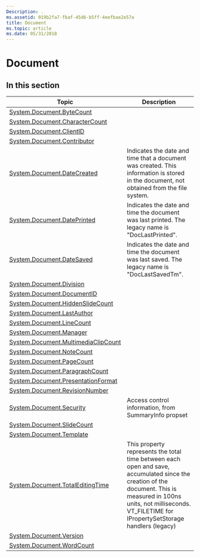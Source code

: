 ```yaml
---
Description: .
ms.assetid: 019b2fa7-fbaf-45d6-b5ff-4eefbae2e57a
title: Document
ms.topic: article
ms.date: 05/31/2018
---
```


# Document

## In this section



| Topic                                                                                                  | Description                                                                                                                                                                                                                              |
|--------------------------------------------------------------------------------------------------------|------------------------------------------------------------------------------------------------------------------------------------------------------------------------------------------------------------------------------------------|
| [System.Document.ByteCount](./props-system-document-bytecount.md)<br/>                     |                                                                                                                                                                                                                                          |
| [System.Document.CharacterCount](./props-system-document-charactercount.md)<br/>           |                                                                                                                                                                                                                                          |
| [System.Document.ClientID](./props-system-document-clientid.md)<br/>                       |                                                                                                                                                                                                                                          |
| [System.Document.Contributor](./props-system-document-contributor.md)<br/>                 |                                                                                                                                                                                                                                          |
| [System.Document.DateCreated](./props-system-document-datecreated.md)<br/>                 | Indicates the date and time that a document was created. This information is stored in the document, not obtained from the file system.<br/>                                                                                       |
| [System.Document.DatePrinted](./props-system-document-dateprinted.md)<br/>                 | Indicates the date and time the document was last printed. The legacy name is "DocLastPrinted".<br/>                                                                                                                               |
| [System.Document.DateSaved](./props-system-document-datesaved.md)<br/>                     | Indicates the date and time the document was last saved. The legacy name is "DocLastSavedTm".<br/>                                                                                                                                 |
| [System.Document.Division](./props-system-document-division.md)<br/>                       |                                                                                                                                                                                                                                          |
| [System.Document.DocumentID](./props-system-document-documentid.md)<br/>                   |                                                                                                                                                                                                                                          |
| [System.Document.HiddenSlideCount](./props-system-document-hiddenslidecount.md)<br/>       |                                                                                                                                                                                                                                          |
| [System.Document.LastAuthor](./props-system-document-lastauthor.md)<br/>                   |                                                                                                                                                                                                                                          |
| [System.Document.LineCount](./props-system-document-linecount.md)<br/>                     |                                                                                                                                                                                                                                          |
| [System.Document.Manager](./props-system-document-manager.md)<br/>                         |                                                                                                                                                                                                                                          |
| [System.Document.MultimediaClipCount](./props-system-document-multimediaclipcount.md)<br/> |                                                                                                                                                                                                                                          |
| [System.Document.NoteCount](./props-system-document-notecount.md)<br/>                     |                                                                                                                                                                                                                                          |
| [System.Document.PageCount](./props-system-document-pagecount.md)<br/>                     |                                                                                                                                                                                                                                          |
| [System.Document.ParagraphCount](./props-system-document-paragraphcount.md)<br/>           |                                                                                                                                                                                                                                          |
| [System.Document.PresentationFormat](./props-system-document-presentationformat.md)<br/>   |                                                                                                                                                                                                                                          |
| [System.Document.RevisionNumber](./props-system-document-revisionnumber.md)<br/>           |                                                                                                                                                                                                                                          |
| [System.Document.Security](./props-system-document-security.md)<br/>                       | Access control information, from SummaryInfo propset<br/>                                                                                                                                                                          |
| [System.Document.SlideCount](./props-system-document-slidecount.md)<br/>                   |                                                                                                                                                                                                                                          |
| [System.Document.Template](./props-system-document-template.md)<br/>                       |                                                                                                                                                                                                                                          |
| [System.Document.TotalEditingTime](./props-system-document-totaleditingtime.md)<br/>       | This property represents the total time between each open and save, accumulated since the creation of the document. This is measured in 100ns units, not milliseconds. VT\_FILETIME for IPropertySetStorage handlers (legacy)<br/> |
| [System.Document.Version](./props-system-document-version.md)<br/>                         |                                                                                                                                                                                                                                          |
| [System.Document.WordCount](./props-system-document-wordcount.md)<br/>                     |                                                                                                                                                                                                                                          |



 

 

 